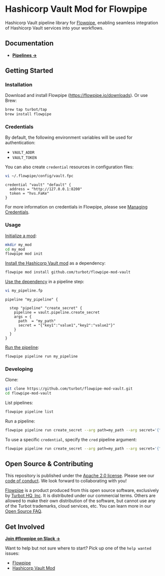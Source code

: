 # Hashicorp Vault Mod for Flowpipe

Hashicorp Vault pipeline library for [Flowpipe](https://flowpipe.io), enabling seamless integration of Hashicorp Vault services into your workflows.

## Documentation

- **[Pipelines →](https://hub.flowpipe.io/mods/turbot/vault/pipelines)**

## Getting Started

### Installation

Download and install Flowpipe (https://flowpipe.io/downloads). Or use Brew:

```sh
brew tap turbot/tap
brew install flowpipe
```

### Credentials

By default, the following environment variables will be used for authentication:

- `VAULT_ADDR`
- `VAULT_TOKEN`

You can also create `credential` resources in configuration files:

```sh
vi ~/.flowpipe/config/vault.fpc
```

```hcl
credential "vault" "default" {
  address = "http://127.0.0.1:8200"
  token = "hvs.FaKe"
}
```

For more information on credentials in Flowpipe, please see [Managing Credentials](https://flowpipe.io/docs/run/credentials).

### Usage

[Initialize a mod](https://www.flowpipe.io/docs/mods/index#initializing-a-mod):

```sh
mkdir my_mod
cd my_mod
flowpipe mod init
```

[Install the Hashicorp Vault mod](https://www.flowpipe.io/docs/mods/mod-dependencies#mod-dependencies) as a dependency:

```sh
flowpipe mod install github.com/turbot/flowpipe-mod-vault
```

[Use the dependency](https://www.flowpipe.io/docs/mods/write-pipelines/index) in a pipeline step:

```sh
vi my_pipeline.fp
```

```hcl
pipeline "my_pipeline" {

  step "pipeline" "create_secret" {
    pipeline = vault.pipeline.create_secret
    args = {
      path  = "my_path"
      secret = "{"key1":"value1","key2":"value2"}"
    }
  }
}
```

[Run the pipeline](https://www.flowpipe.io/docs/run/pipelines):

```sh
flowpipe pipeline run my_pipeline
```

### Developing

Clone:

```sh
git clone https://github.com/turbot/flowpipe-mod-vault.git
cd flowpipe-mod-vault
```

List pipelines:

```sh
flowpipe pipeline list
```

Run a pipeline:

```sh
flowpipe pipeline run create_secret --arg path=my_path --arg secret='{"key1":"value1","key2":"value2"}'
```

To use a specific `credential`, specify the `cred` pipeline argument:

```sh
flowpipe pipeline run create_secret --arg path=my_path --arg secret='{"key1":"value1","key2":"value2"}' --arg cred=vault_profile
```

## Open Source & Contributing

This repository is published under the [Apache 2.0 license](https://www.apache.org/licenses/LICENSE-2.0). Please see our [code of conduct](https://github.com/turbot/.github/blob/main/CODE_OF_CONDUCT.md). We look forward to collaborating with you!

[Flowpipe](https://flowpipe.io) is a product produced from this open source software, exclusively by [Turbot HQ, Inc](https://turbot.com). It is distributed under our commercial terms. Others are allowed to make their own distribution of the software, but cannot use any of the Turbot trademarks, cloud services, etc. You can learn more in our [Open Source FAQ](https://turbot.com/open-source).

## Get Involved

**[Join #flowpipe on Slack →](https://flowpipe.io/community/join)**

Want to help but not sure where to start? Pick up one of the `help wanted` issues:

- [Flowpipe](https://github.com/turbot/flowpipe/labels/help%20wanted)
- [Hashicorp Vault Mod](https://github.com/turbot/flowpipe-mod-vault/labels/help%20wanted)
